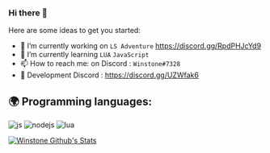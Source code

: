### Hi there 👋

Here are some ideas to get you started:

- 🔭 I’m currently working on `LS Adventure` https://discord.gg/RpdPHJcYd9
- 🌱 I’m currently learning `LUA` `JavaScript`
- 📫 How to reach me: on Discord : `Winstone#7328`
- 📩 Development Discord : https://discord.gg/UZWfak6

## 🌍 Programming languages:

<p>
  <img alt="js" src="https://img.shields.io/badge/-Javascript-FFEE00?style=flat-square&logo=javascript&logoColor=black" />
  <img alt="nodejs" src="https://img.shields.io/badge/-NodeJS-43853D?style=flat-square&logo=Node.js&logoColor=white" />
  <img alt="lua" src="https://img.shields.io/badge/-lua-43853D?style=flat-square&logo=lua&logoColor=white" />
</p>

[![Winstone Github's Stats](https://github-readme-stats.vercel.app/api?username=winstone)](https://github.com/anuraghazra/github-readme-stats)
